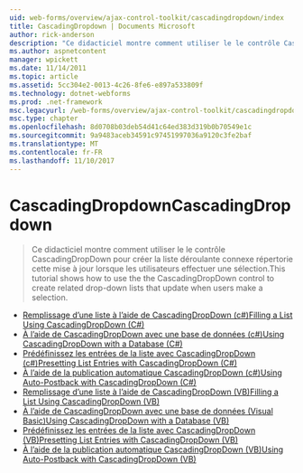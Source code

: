 ```yaml
---
uid: web-forms/overview/ajax-control-toolkit/cascadingdropdown/index
title: CascadingDropdown | Documents Microsoft
author: rick-anderson
description: "Ce didacticiel montre comment utiliser le le contrôle CascadingDropDown pour créer la liste déroulante connexe répertorie cette mise à jour lorsque les utilisateurs effectuer une sélection."
ms.author: aspnetcontent
manager: wpickett
ms.date: 11/14/2011
ms.topic: article
ms.assetid: 5cc304e2-0013-4c26-8fe6-e897a533809f
ms.technology: dotnet-webforms
ms.prod: .net-framework
msc.legacyurl: /web-forms/overview/ajax-control-toolkit/cascadingdropdown
msc.type: chapter
ms.openlocfilehash: 8d0708b03deb54d41c64ed383d319b0b70549e1c
ms.sourcegitcommit: 9a9483aceb34591c97451997036a9120c3fe2baf
ms.translationtype: MT
ms.contentlocale: fr-FR
ms.lasthandoff: 11/10/2017
---
```

<a name="cascadingdropdown"></a><span data-ttu-id="1b5a0-103">CascadingDropdown</span><span class="sxs-lookup"><span data-stu-id="1b5a0-103">CascadingDropdown</span></span>
====================
> <span data-ttu-id="1b5a0-104">Ce didacticiel montre comment utiliser le le contrôle CascadingDropDown pour créer la liste déroulante connexe répertorie cette mise à jour lorsque les utilisateurs effectuer une sélection.</span><span class="sxs-lookup"><span data-stu-id="1b5a0-104">This tutorial shows how to use the the CascadingDropDown control to create related drop-down lists that update when users make a selection.</span></span>


- [<span data-ttu-id="1b5a0-105">Remplissage d’une liste à l’aide de CascadingDropDown (c#)</span><span class="sxs-lookup"><span data-stu-id="1b5a0-105">Filling a List Using CascadingDropDown (C#)</span></span>](filling-a-list-using-cascadingdropdown-cs.md)
- [<span data-ttu-id="1b5a0-106">À l’aide de CascadingDropDown avec une base de données (c#)</span><span class="sxs-lookup"><span data-stu-id="1b5a0-106">Using CascadingDropDown with a Database (C#)</span></span>](using-cascadingdropdown-with-a-database-cs.md)
- [<span data-ttu-id="1b5a0-107">Prédéfinissez les entrées de la liste avec CascadingDropDown (c#)</span><span class="sxs-lookup"><span data-stu-id="1b5a0-107">Presetting List Entries with CascadingDropDown (C#)</span></span>](presetting-list-entries-with-cascadingdropdown-cs.md)
- [<span data-ttu-id="1b5a0-108">À l’aide de la publication automatique CascadingDropDown (c#)</span><span class="sxs-lookup"><span data-stu-id="1b5a0-108">Using Auto-Postback with CascadingDropDown (C#)</span></span>](using-auto-postback-with-cascadingdropdown-cs.md)
- [<span data-ttu-id="1b5a0-109">Remplissage d’une liste à l’aide de CascadingDropDown (VB)</span><span class="sxs-lookup"><span data-stu-id="1b5a0-109">Filling a List Using CascadingDropDown (VB)</span></span>](filling-a-list-using-cascadingdropdown-vb.md)
- [<span data-ttu-id="1b5a0-110">À l’aide de CascadingDropDown avec une base de données (Visual Basic)</span><span class="sxs-lookup"><span data-stu-id="1b5a0-110">Using CascadingDropDown with a Database (VB)</span></span>](using-cascadingdropdown-with-a-database-vb.md)
- [<span data-ttu-id="1b5a0-111">Prédéfinissez les entrées de la liste avec CascadingDropDown (VB)</span><span class="sxs-lookup"><span data-stu-id="1b5a0-111">Presetting List Entries with CascadingDropDown (VB)</span></span>](presetting-list-entries-with-cascadingdropdown-vb.md)
- [<span data-ttu-id="1b5a0-112">À l’aide de la publication automatique CascadingDropDown (VB)</span><span class="sxs-lookup"><span data-stu-id="1b5a0-112">Using Auto-Postback with CascadingDropDown (VB)</span></span>](using-auto-postback-with-cascadingdropdown-vb.md)
